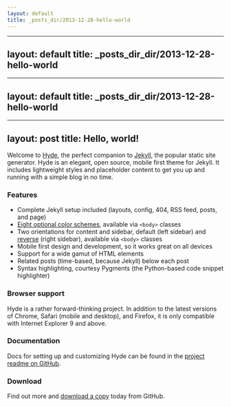 ```yaml
---
layout: default
title: _posts_dir/2013-12-28-hello-world
---
```

---
layout: default
title: _posts_dir_dir/2013-12-28-hello-world
---
---
layout: default
title: _posts_dir_dir/2013-12-28-hello-world
---
---
layout: post
title: Hello, world!
---

Welcome to [Hyde](../http:_dir_dir/andhyde.com), the perfect companion to [Jekyll](../http:_dir_dir/jekyllrb.com), the popular static site generator. Hyde is an elegant, open source, mobile first theme for Jekyll. It includes lightweight styles and placeholder content to get you up and running with a simple blog in no time.

### Features

* Complete Jekyll setup included (layouts, config, 404, RSS feed, posts, and page)
* [Eight optional color schemes](../https:_dir_dir/github.com_dir_dir/mdo_dir_dir/hyde#themes), available via `<body>` classes
* Two orientations for content and sidebar, default (left sidebar) and [reverse](../https:_dir_dir/github.com_dir_dir/mdo_dir_dir/hyde#reverse-layout) (right sidebar), available via `<body>` classes
* Mobile first design and development, so it works great on all devices
* Support for a wide gamut of HTML elements
* Related posts (time-based, because Jekyll) below each post
* Syntax highlighting, courtesy Pygments (the Python-based code snippet highlighter)

### Browser support

Hyde is a rather forward-thinking project. In addition to the latest versions of Chrome, Safari (mobile and desktop), and Firefox, it is only compatible with Internet Explorer 9 and above.

### Documentation

Docs for setting up and customizing Hyde can be found in the [project readme on GitHub](../https:_dir_dir/github.com_dir_dir/mdo_dir_dir/hyde#readme).

### Download

Find out more and [download a copy](../https:_dir_dir/github.com_dir_dir/mdo_dir_dir/hyde) today from GitHub.
